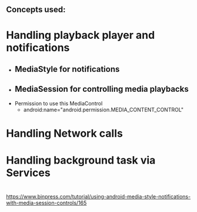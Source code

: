 ## Concepts used:
# Handling playback player and notifications
  * MediaStyle for notifications
      - 
  * MediaSession for controlling media playbacks
      - 
  * Permission to use this MediaControl 
      - android:name="android.permission.MEDIA_CONTENT_CONTROL"
     
# Handling Network calls
# Handling background task via Services
# 

https://www.binpress.com/tutorial/using-android-media-style-notifications-with-media-session-controls/165
